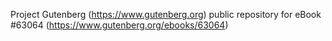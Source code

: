 Project Gutenberg (https://www.gutenberg.org) public repository for
eBook #63064 (https://www.gutenberg.org/ebooks/63064)
